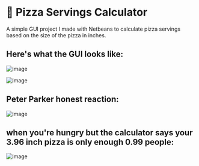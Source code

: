 # 🍕 Pizza Servings Calculator

A simple GUI project I made with Netbeans to calculate pizza servings based on the size of the pizza in inches.

## Here's what the GUI looks like:

  ![image](https://github.com/user-attachments/assets/f78b47c6-e80e-44f4-9765-46c49e417de5)

  ![image](https://github.com/user-attachments/assets/6f6a226a-1c02-47ba-a0c2-c9d4f04ef543)



## Peter Parker honest reaction:
![image](https://github.com/user-attachments/assets/06788277-1052-4c81-a9e7-9224916d3f81)

## when you're hungry but the calculator says your 3.96 inch pizza is only enough 0.99 people:
![image](https://github.com/user-attachments/assets/83a8842b-e776-422d-8bfe-840b2d9ee4e2)


